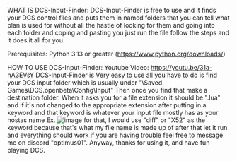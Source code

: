 WHAT IS DCS-Input-Finder:
DCS-Input-Finder is free to use and it finds your DCS control files and puts them in named folders that you can tell what plan is used for without all the hastle of looking for them and going into each folder and coping and pasting you just run the file follow the steps and it does it all for you.

Prerequisites: Python 3.13 or greater (https://www.python.org/downloads/) 

HOW TO USE DCS-Input-Finder:
Youtube Video: https://youtu.be/31a-nA3EVsY
DCS-Input-Finder is Very easy to use all you have to do is find your DCS input folder which is usually under "\Saved Games\DCS.openbeta\Config\Input" Then once you find that make a destination folder. When it asks you for a file extension it should be ".lua" 
and if it's not changed to the appropriate extension after putting in a keyword and that keyword is whatever your input file mostly has as your hostas name 
Ex. ![image](https://github.com/boboman12598/DCS-Input-Finder/assets/65325762/c69cf72d-71da-43f0-898f-5761222f922a)
for that, I would use "diff" or "X52" as the keyword because that's what my file name is made up of after that let it run and everything should work if you are having trouble feel free to message me on discord "optimus01".
Anyway, thanks for using it, and have fun playing DCS.
